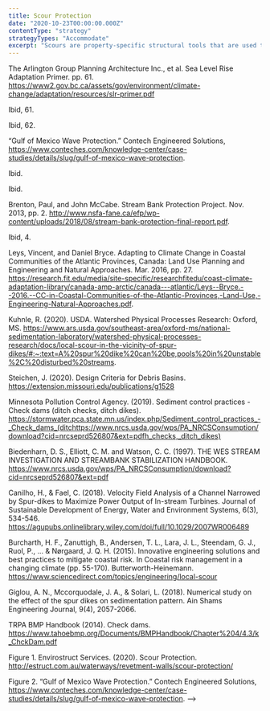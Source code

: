 ```yaml
---
title: Scour Protection
date: "2020-10-23T00:00:00.000Z"
contentType: "strategy"
strategyTypes: "Accommodate"
excerpt: "Scours are property-specific structural tools that are used to protect shoreline structures or building foundations from exposure to the corrosive effects of moving water."
---
```


<!-- Regular citations -->
[^1]:
  The Arlington Group Planning Architecture Inc., et al. Sea Level Rise Adaptation Primer. pp. 61. https://www2.gov.bc.ca/assets/gov/environment/climate-change/adaptation/resources/slr-primer.pdf
[^2]:
  Ibid, 61.
[^3]:
  Ibid, 62.
[^4]:
  “Gulf of Mexico Wave Protection.” Contech Engineered Solutions, https://www.conteches.com/knowledge-center/case-studies/details/slug/gulf-of-mexico-wave-protection.     
[^5]:
  Ibid.
[^6]:
  Ibid.
[^7]:
  Brenton, Paul, and John McCabe. Stream Bank Protection Project. Nov. 2013, pp. 2. http://www.nsfa-fane.ca/efp/wp-content/uploads/2018/08/stream-bank-protection-final-report.pdf.
[^8]:
  Ibid, 4.
[^9]:
  Leys, Vincent, and Daniel Bryce. Adapting to Climate Change in Coastal Communities of the Atlantic Provinces, Canada: Land Use Planning and Engineering and Natural Approaches. Mar. 2016, pp. 27. https://research.fit.edu/media/site-specific/researchfitedu/coast-climate-adaptation-library/canada-amp-arctic/canada---atlantic/Leys--Bryce.--2016.--CC-in-Coastal-Communities-of-the-Atlantic-Provinces,-Land-Use,-Engineering-Natural-Approaches.pdf.
[^10]:  
  Kuhnle, R. (2020). USDA. Watershed Physical Processes Research: Oxford, MS. https://www.ars.usda.gov/southeast-area/oxford-ms/national-sedimentation-laboratory/watershed-physical-processes-research/docs/local-scour-in-the-vicinity-of-spur-dikes/#:~:text=A%20spur%20dike%20can%20be,pools%20in%20unstable%2C%20disturbed%20streams.
[^11]:
  Steichen, J. (2020). Design Criteria for Debris Basins. https://extension.missouri.edu/publications/g1528
[^12]:
  Minnesota Pollution Control Agency. (2019). Sediment control practices - Check dams (ditch checks, ditch dikes). https://stormwater.pca.state.mn.us/index.php/Sediment_control_practices_-_Check_dams_(ditchttps://www.nrcs.usda.gov/wps/PA_NRCSConsumption/download?cid=nrcseprd526807&ext=pdfh_checks,_ditch_dikes)
[^13]:
  Biedenharn, D. S., Elliott, C. M. and Watson, C. C. (1997). THE WES STREAM INVESTIGATION AND STREAMBANK STABILIZATION HANDBOOK. https://www.nrcs.usda.gov/wps/PA_NRCSConsumption/download?cid=nrcseprd526807&ext=pdf
[^14]:
  Canilho, H., & Fael, C. (2018). Velocity Field Analysis of a Channel Narrowed by Spur-dikes to Maximize Power Output of In-stream Turbines. Journal of Sustainable Development of Energy, Water and Environment Systems, 6(3), 534-546. https://agupubs.onlinelibrary.wiley.com/doi/full/10.1029/2007WR006489
[^15]:  
  Burcharth, H. F., Zanuttigh, B., Andersen, T. L., Lara, J. L., Steendam, G. J., Ruol, P., ... & Nørgaard, J. Q. H. (2015). Innovative engineering solutions and best practices to mitigate coastal risk. In Coastal risk management in a changing climate (pp. 55-170). Butterworth-Heinemann. https://www.sciencedirect.com/topics/engineering/local-scour
[^16]:
  Giglou, A. N., Mccorquodale, J. A., & Solari, L. (2018). Numerical study on the effect of the spur dikes on sedimentation pattern. Ain Shams Engineering Journal, 9(4), 2057-2066.
[^17]:
  TRPA BMP Handbook (2014). Check dams. https://www.tahoebmp.org/Documents/BMPHandbook/Chapter%204/4.3/k_ChckDam.pdf  
  
<!-- Images -->

[^i1]:
  Figure 1. Envirostruct Services. (2020). Scour Protection. http://estruct.com.au/waterways/revetment-walls/scour-protection/ 
[^i2]:
  Figure 2. “Gulf of Mexico Wave Protection.” Contech Engineered Solutions, https://www.conteches.com/knowledge-center/case-studies/details/slug/gulf-of-mexico-wave-protection. -->